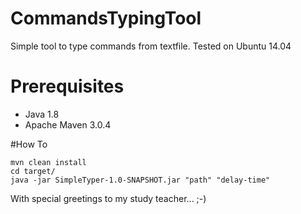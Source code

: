 # CommandsTypingTool

Simple tool to type commands from textfile. Tested on Ubuntu 14.04

# Prerequisites
* Java 1.8
* Apache Maven 3.0.4

#How To

```
mvn clean install
cd target/
java -jar SimpleTyper-1.0-SNAPSHOT.jar "path" "delay-time"
```

With special greetings to my study teacher... ;-)